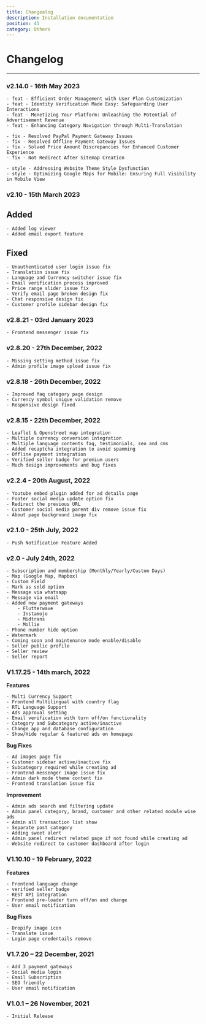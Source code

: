 ```yaml
---
title: Changealog
description: Installation documentation
position: 41
category: Others
---
```


# Changelog
---

### v2.14.0 - 16th May 2023
```
- feat - Efficient Order Management with User Plan Customization
- feat - Identity Verification Made Easy: Safeguarding User Interactions
- feat - Monetizing Your Platform: Unleashing the Potential of Advertisement Revenue
- feat - Enhancing Category Navigation through Multi-Translation

- fix - Resolved PayPal Payment Gateway Issues
- fix - Resolved Offline Payment Gateway Issues
- fix - Solved Price Amount Discrepancies for Enhanced Customer Experience
- fix - Not Redirect After Sitemap Creation

- style - Addressing Website Theme Style Dysfunction
- style - Optimizing Google Maps for Mobile: Ensuring Full Visibility in Mobile View
```

### v2.10 - 15th March 2023
## Added
```
- Added log viewer 
- Added email export feature
```
## Fixed
```
- Unauthenticated user login issue fix
- Translation issue fix
- Language and Currency switcher issue fix
- Email verification process improved
- Price range slider issue fix
- Verify email page broken design fix
- Chat responsive design fix
- Customer profile sidebar design fix
```
### v2.8.21 - 03rd January 2023
```
- Frontend messenger issue fix
```
### v2.8.20 - 27th December, 2022
```
- Missing setting method issue fix
- Admin profile image upload issue fix
```
### v2.8.18 - 26th December, 2022
```
- Improved faq category page design
- Currency symbol unique validation remove
- Responsive design fixed
```
### v2.8.15 - 22th December, 2022
```
- Leaflet & Openstreet map integration
- Multiple currency conversion integration
- Multiple language contents faq, testimonials, seo and cms
- Added recaptcha integration to avoid spamming
- Offline payment integration
- Verified seller badge for premium users
- Much design improvements and bug fixes
```

### v2.2.4 - 20th August, 2022
```
- Youtube embed plugin added for ad details page
- Footer social media update option fix
- Redirect the previous URL
- Customer social media parent div remove issue fix
- About page background image fix
```


### v2.1.0 - 25th July, 2022
```
- Push Notification Feature Added
```

### v2.0 - July 24th, 2022
```
- Subscription and membership (Monthly/Yearly/Custom Days)
- Map (Google Map, Mapbox)
- Custom Field
- Mark as sold option
- Message via whatsapp
- Message via email
- Added new payment gateways
    - Flutterwave
    - Instamojo
    - Midtrans
    - Mollie
- Phone number hide option
- Watermark
- Coming soon and maintenance mode enable/disable
- Seller public profile
- Seller review
- Seller report
```

### V1.17.25 - 14th march, 2022

**Features**
```
- Multi Currency Support
- Frontend Multilingual with country flag
- RTL Language Support
- Ads approval setting
- Email verification with turn off/on functionality
- Category and Subcategory active/inactive
- Change app and database configuration
- Show/Hide regular & featured ads on homepage

```
**Bug Fixes**
```
- Ad images page fix
- Customer sidebar active/inactive fix
- Subcategory required while creating ad
- Frontend messenger image issue fix
- Admin dark mode theme content fix
- Frontend translation issue fix

```
**Improvement**
```
- Admin ads search and filtering update
- Admin panel category, brand, customer and other related module wise ads
- Admin all transaction list show
- Separate post category
- Adding sweet alert
- Admin panel redirect related page if not found while creating ad
- Website redirect to customer dashboard after login

```

### V1.10.10 - 19 February, 2022
**Features**
```
- Frontend language change
- verified seller badge
- REST API integration
- Frontend pre-loader turn off/on and change
- User email notification
```

**Bug Fixes**
```
- Dropify image icon
- Translate issue
- Login page credentails remove
```

### V1.7.20 – 22 December, 2021
```
- Add 3 payment gateways
- Social media login
- Email Subscription
- SEO friendly
- User email notification
```


### V1.0.1 – 26 November, 2021
```
- Initial Release
```
